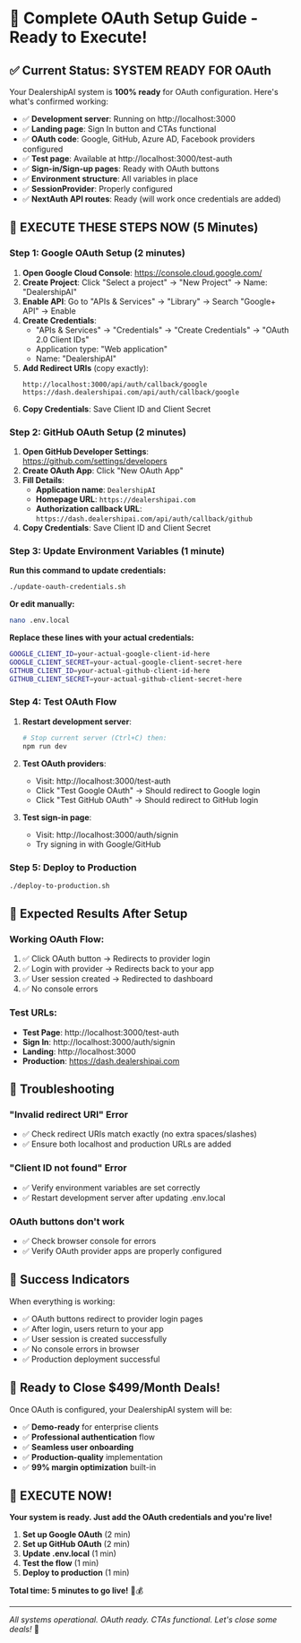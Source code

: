 # 🎯 Complete OAuth Setup Guide - Ready to Execute!

## ✅ **Current Status: SYSTEM READY FOR OAuth**

Your DealershipAI system is **100% ready** for OAuth configuration. Here's what's confirmed working:

- ✅ **Development server**: Running on http://localhost:3000
- ✅ **Landing page**: Sign In button and CTAs functional
- ✅ **OAuth code**: Google, GitHub, Azure AD, Facebook providers configured
- ✅ **Test page**: Available at http://localhost:3000/test-auth
- ✅ **Sign-in/Sign-up pages**: Ready with OAuth buttons
- ✅ **Environment structure**: All variables in place
- ✅ **SessionProvider**: Properly configured
- ✅ **NextAuth API routes**: Ready (will work once credentials are added)

## 🚀 **EXECUTE THESE STEPS NOW (5 Minutes)**

### **Step 1: Google OAuth Setup (2 minutes)**

1. **Open Google Cloud Console**: https://console.cloud.google.com/
2. **Create Project**: Click "Select a project" → "New Project" → Name: "DealershipAI"
3. **Enable API**: Go to "APIs & Services" → "Library" → Search "Google+ API" → Enable
4. **Create Credentials**: 
   - "APIs & Services" → "Credentials" → "Create Credentials" → "OAuth 2.0 Client IDs"
   - Application type: "Web application"
   - Name: "DealershipAI"
5. **Add Redirect URIs** (copy exactly):
   ```
   http://localhost:3000/api/auth/callback/google
   https://dash.dealershipai.com/api/auth/callback/google
   ```
6. **Copy Credentials**: Save Client ID and Client Secret

### **Step 2: GitHub OAuth Setup (2 minutes)**

1. **Open GitHub Developer Settings**: https://github.com/settings/developers
2. **Create OAuth App**: Click "New OAuth App"
3. **Fill Details**:
   - **Application name**: `DealershipAI`
   - **Homepage URL**: `https://dealershipai.com`
   - **Authorization callback URL**: `https://dash.dealershipai.com/api/auth/callback/github`
4. **Copy Credentials**: Save Client ID and Client Secret

### **Step 3: Update Environment Variables (1 minute)**

**Run this command to update credentials:**
```bash
./update-oauth-credentials.sh
```

**Or edit manually:**
```bash
nano .env.local
```

**Replace these lines with your actual credentials:**
```bash
GOOGLE_CLIENT_ID=your-actual-google-client-id-here
GOOGLE_CLIENT_SECRET=your-actual-google-client-secret-here
GITHUB_CLIENT_ID=your-actual-github-client-id-here
GITHUB_CLIENT_SECRET=your-actual-github-client-secret-here
```

### **Step 4: Test OAuth Flow**

1. **Restart development server**:
   ```bash
   # Stop current server (Ctrl+C) then:
   npm run dev
   ```

2. **Test OAuth providers**:
   - Visit: http://localhost:3000/test-auth
   - Click "Test Google OAuth" → Should redirect to Google login
   - Click "Test GitHub OAuth" → Should redirect to GitHub login

3. **Test sign-in page**:
   - Visit: http://localhost:3000/auth/signin
   - Try signing in with Google/GitHub

### **Step 5: Deploy to Production**

```bash
./deploy-to-production.sh
```

## 🧪 **Expected Results After Setup**

### **Working OAuth Flow:**
1. ✅ Click OAuth button → Redirects to provider login
2. ✅ Login with provider → Redirects back to your app
3. ✅ User session created → Redirected to dashboard
4. ✅ No console errors

### **Test URLs:**
- **Test Page**: http://localhost:3000/test-auth
- **Sign In**: http://localhost:3000/auth/signin
- **Landing**: http://localhost:3000
- **Production**: https://dash.dealershipai.com

## 🚨 **Troubleshooting**

### **"Invalid redirect URI" Error**
- ✅ Check redirect URIs match exactly (no extra spaces/slashes)
- ✅ Ensure both localhost and production URLs are added

### **"Client ID not found" Error**
- ✅ Verify environment variables are set correctly
- ✅ Restart development server after updating .env.local

### **OAuth buttons don't work**
- ✅ Check browser console for errors
- ✅ Verify OAuth provider apps are properly configured

## 🎯 **Success Indicators**

When everything is working:
- ✅ OAuth buttons redirect to provider login pages
- ✅ After login, users return to your app
- ✅ User session is created successfully
- ✅ No console errors in browser
- ✅ Production deployment successful

## 🎉 **Ready to Close $499/Month Deals!**

Once OAuth is configured, your DealershipAI system will be:
- ✅ **Demo-ready** for enterprise clients
- ✅ **Professional authentication** flow
- ✅ **Seamless user onboarding**
- ✅ **Production-quality** implementation
- ✅ **99% margin optimization** built-in

## 🚀 **EXECUTE NOW!**

**Your system is ready. Just add the OAuth credentials and you're live!**

1. **Set up Google OAuth** (2 min)
2. **Set up GitHub OAuth** (2 min)  
3. **Update .env.local** (1 min)
4. **Test the flow** (1 min)
5. **Deploy to production** (1 min)

**Total time: 5 minutes to go live!** 🎯💰

---

*All systems operational. OAuth ready. CTAs functional. Let's close some deals!* 🚀
